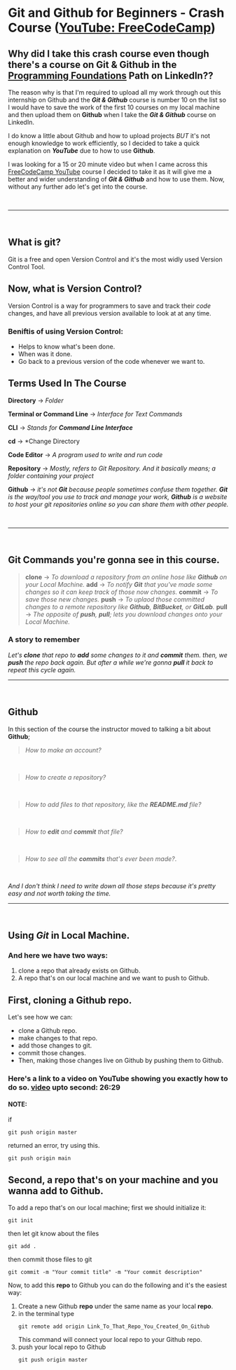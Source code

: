 # Git and Github for Beginners - Crash Course ([YouTube: FreeCodeCamp](https://www.youtube.com/watch?v=RGOj5yH7evk))

## Why did I take this crash course even though there's a course on Git & Github in the [Programming Foundations](https://www.linkedin.com/learning/paths/become-a-programmer-foundations) Path on LinkedIn??

The reason why is that I'm required to upload all my work through out this internship on Github and the ***Git & Github*** course is number 10 on the list so I would have to save the work of the first 10 courses on my local machine and then upload them on **Github** when I take the ***Git & Github*** course on LinkedIn.

I do know a little about Github and how to upload projects *BUT* it's not enough knowledge to work efficiently, so I decided to take a quick explanation on ***YouTube*** due to how to use **Github**.

I was looking for a 15 or 20 minute video but when I came across this [FreeCodeCamp YouTube](https://www.youtube.com/watch?v=RGOj5yH7evk) course I decided to take it as it will give me a better and wider understanding of ***Git & Github*** and how to use them. Now, without any further ado let's get into the course.

<br>

---
<br>

## What is git?
Git is a free and open Version Control and it's the most widly used Version Control Tool.

## Now, what is Version Control?
Version Control is a way for programmers to save and track their *code* changes, and have all previous version available to look at at any time.

### Beniftis of using Version Control:
- Helps to know what's been done.
- When was it done.
- Go back to a previous version of the code whenever we want to.


## Terms Used In The Course
**Directory** -> *Folder*

**Terminal or Command Line** -> *Interface for Text Commands*

**CLI** -> *Stands for **Command Line Interface***

**cd** -> *Change Directory

**Code Editor** -> *A program used to write and run code*

**Repository** -> *Mostly, refers to Git Repository. And it basically means; a folder containing your project*

**Github** -> *it's not **Git** because people sometimes confuse them together. **Git** is the way/tool you use to track and manage your work, **Github** is a website to host your git repositories online so you can share them with other people.*

<br> 

___
<br>

## Git Commands you're gonna see in this course.

> **clone** -> *To download a repository from an online hose like **Github** on your Local Machine.*
> **add** -> *To notify **Git** that you've made some changes so it can keep track of those now changes.*
> **commit** -> *To save those new changes.*
> **push** -> *To uplaod those committed changes to a remote repository like **Github**, **BitBucket**, or **GitLab**.*
> **pull** -> *The opposite of **push**, **pull**; lets you download changes onto your Local Machine.*
### A story to remember

*Let's **clone** that repo to **add** some changes to it and **commit** them. then, we **push** the repo back again. But after a while we're gonna **pull** it back to repeat this cycle again.*


---
<br>

## Github
In this section of the course the instructor moved to talking a bit about **Github**; 
> *How to make an account?*
<br>

> *How to create a repository?*
<br>

> *How to add files to that repository, like the **README.md** file?*
<br>

> *How to **edit** and **commit** that file?*
<br>

> *How to see all the **commits** that's ever been made?*.
<br>

*And I don't think I need to write down all those steps because it's pretty easy and not worth taking the time.*

---
<br>

## Using *Git* in Local Machine.

### And here we have two ways:
1. clone a repo that already exists on Github.
2. A repo that's on our local machine and we want to push to Github.

## First, cloning a Github repo.
Let's see how we can:
- clone a Github repo.
- make changes to that repo.
- add those changes to git.
- commit those changes.
- Then, making those changes live on Github by pushing them to Github.

### Here's a link to a video on YouTube showing you exactly how to do so. [video](https://youtu.be/RGOj5yH7evk?t=423) upto second: **26:29**

#### **NOTE:** 
if
```
git push origin master
```
returned an error, try using this.
```
git push origin main
```


## Second, a repo that's on your machine and you wanna add to Github.

To add a repo that's on our local machine; first we should initialize it:

```
git init
```

then let git know about the files

```
git add .
```

then commit those files to git

```
git commit -m "Your commit title" -m "Your commit description"
```

Now, to add this **repo** to Github you can do the following and it's the easiest way:

1. Create a new Github **repo** under the same name as your local **repo**.
2. in the terminal type
    ```
    git remote add origin Link_To_That_Repo_You_Created_On_Github
    ```
    This command will connect your local repo to your Github repo.
3. push your local repo to Github
   ```
   git push origin master
   ```